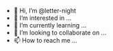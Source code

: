 - 👋 Hi, I’m @letter-night
- 👀 I’m interested in ...
- 🌱 I’m currently learning ...
- 💞️ I’m looking to collaborate on ...
- 📫 How to reach me ...

<!---
letter-night/letter-night is a ✨ special ✨ repository because its `README.md` (this file) appears on your GitHub profile.
You can click the Preview link to take a look at your changes.
--->
